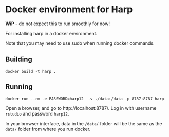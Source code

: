 # Docker environment for Harp

**WiP** - do not expect this to run smoothly for now!

For installing harp in a docker environment.

Note that you may need to use sudo when running docker commands.


## Building

```shell
docker build -t harp .
```

## Running

```shell
docker run --rm -e PASSWORD=harp12  -v ./data:/data -p 8787:8787 harp 
```

Open a browser, and go to http://localhost:8787/. Log in with username `rstudio` and password `harp12`.

In your browser interface, data in the `/data/` folder will be the same as the `data/` folder from where you run docker.

